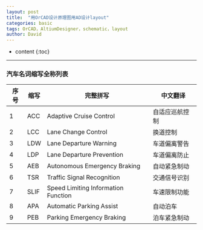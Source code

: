 ```yaml
---
layout: post
title:  "用OrCAD设计原理图用AD设计layout"
categories: basic
tags: OrCAD，AltiumDesigner，schematic，layout
author: David
---
```


* content
{:toc}

---

### 汽车名词缩写全称列表

|序号|缩写|完整拼写|中文翻译|
|-|-|-|-|
|1|ACC|Adaptive Cruise Control|自适应巡航控制|
|2|LCC|Lane Change Control|换道控制|
|3|LDW|Lane Departure Warning|车道偏离警告|
|4|LDP|Lane Departure Prevention|车道偏离防止|
|5|AEB|Autonomous Emergency Braking|自动紧急制动|
|6|TSR|Traffic Signal Recognition|交通信号识别|
|7|SLIF|Speed Limiting Information Function|车速限制功能|
|8|APA|Automatic Parking Assist|自动泊车|
|9|PEB|Parking Emergency Braking|泊车紧急制动|




